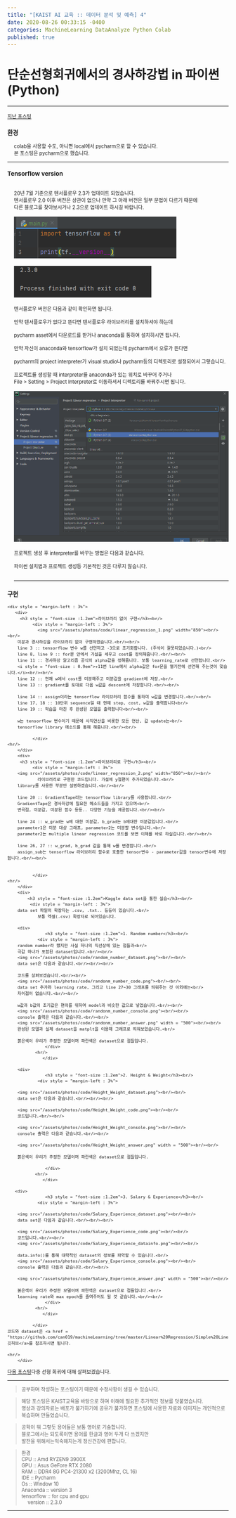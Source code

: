 ```yaml
---
title: "[KAIST AI 교육 :: 데이터 분석 및 예측] 4"
date: 2020-08-26 00:33:15 -0400
categories: MachineLearning DataAnalyze Python Colab
published: true
---
```

# 단순선형회귀에서의 경사하강법 in 파이썬(Python)

<hr/>
<div style = "font-size :0.8em">
  <a href = "https://can019.github.io/machinelearning/dataanalyze/MachineLearning-AI-3/">지난 포스팅</a><br/>
  <div>
    <h3 style = "font-size :1.2em"> 환경</h3>
    <div style = "margin-left : 3%">
     colab을 사용할 수도, 아니면 local에서 pycharm으로 할 수 있습니다.<br/>
     본 포스팅은 pycharm으로 했습니다.

  </div>
 <hr/>
<div>
    <h3 style = "font-size :1.2em"> Tensorflow version</h3><br/>
    <div style = "margin-left : 3%">
     20년 7월 기준으로 텐서플로우 2.3가 업데이트 되었습니다.<br/>
     텐서플로우 2.0 이후 버전은 상관이 없으나 만약 그 아래 버전은 일부 문법이 다르기 때문에<br/>
     다른 블로그를 찾아보시거나 2.3으로 업데이트 하시길 바랍니다.<br/><br/>
     <img src="/assets/photos/code/tensorflow_version_code.png"><br/><br/>
     <img src="/assets/photos/code/tensorflow_version_console.png"><br/><br/>
      텐서플로우 버전은 다음과 같이 확인하면 됩니다.<br/><br/>
      만약 텐서플로우가 없다고 뜬다면 텐서플로우 라이브러리를 설치하셔야 하는데<br/><br/>
      pycharm asset에서 다운로드를 받거나 anaconda를 통하여 설치하시면 됩니다.<br/><br/>
      만약 자신이 anaconda와 tensorflow가 설치 되었는데 pycharm에서 오류가 뜬다면<br/><br/>
      pycharm의 project interpreter가 visual studio나 pycharm등의 디렉토리로 설정되어서 그렇습니다.<br/><br/>
      프로젝트를 생성할 때 interpreter를 anaconda가 있는 위치로 바꾸어 주거나<br/>
      File > Setting > Project Interpreter로 이동하셔서 디렉토리를 바꿔주시면 됩니다.<br/><br/>
      <img src="/assets/photos/code/pycharm_interpreter_setting.png"><br/><br/>
      프로젝트 생성 후 interpreter를 바꾸는 방법은 다음과 같습니다.<br/><br/>
      파이썬 설치법과 프로젝트 생성등 기본적인 것은 다루지 않습니다.<br/><br/>
     <hr/>
  </div>
  <div>
    <h3 style = "font-size :1.2em">구현</h3>

    <div style = "margin-left : 3%">
       <div>
         <h3 style = "font-size :1.2em">라이브러리 없이 구현</h3><br/>
              <div style = "margin-left : 3%">
        		<img src="/assets/photos/code/linear_regression_1.png" width="850"><br/><br/>
		미분과 경사하강을 라이브러리 없이 구현하였습니다.<br/><br/>
		line 3 :: tensorflow 변수 w를 선언하고 -3으로 초기화합니다. (주석이 잘못되었습니다.)<br/>
		line 8, line 9 :: for문 안에서 가설을 세우고 cost를 정의해줍니다.<br/><br/>
		line 11 :: 경사하강 알고리즘 공식의 alpha값을 정해줍니다. 보통 learning_rate로 선언합니다.<br/>
		<i style = "font-size : 0.9em">+11번 line에서 alpha값은 for문을 열기전에 선언해 주는것이 맞습니다.</i><br/><br/>
		line 12 :: 현재 w에서 cost를 미분해주고 미분값을 gradient에 저장,<br/>
		line 13 :: gradient를 토대로 다음 w값을 descent에 저장합니다.<br/><br/>

		line 14 :: assign이라는 tensorflow 라이브러리 함수를 통하여 w값을 변경합니다.<br/><br/>
		line 17, 18 :: 10단위 sequence일 때 현재 step, cost, w값을 출력합니다<br/>
		line 19 :: 학습을 마친 후 완성된 모델을 출력합니다<br/><br/>

		w는 tensorflow 변수이기 때문에 사칙연산을 비롯한 모든 연산, 값 update는<br/>
		tensorflow library 메소드를 통해 해줍니다.<br/><br/>

              </div>
	<hr/>
        </div>
        <div>
         <h3 style = "font-size :1.2em">라이브러리로 구현</h3><br/>
              <div style = "margin-left : 3%">
		<img src="/assets/photos/code/linear_regression_2.png" width="850"><br/><br/>
        		라이브러리로 구현한 코드입니다. 가설에 y절편이 추가되었습니다.<br/>
		library를 사용한 부분만 설명하겠습니다.<br/><br/>

		line 20 :: GradientTape라는 tensorflow library를 사용합니다.<br/>
		GradientTape은 경사하강에 필요한 메소드들을 가지고 있으며<br/>
		변곡점, 미분값, 미분된 함수 등등.. 다양한 기능을 제공합니다.<br/><br/>

		line 24 :: w_grad는 w에 대한 미분값, b_grad는 b에대한 미분값입니다.<br/>
		parameter1은 미분 대상 그래프, parameter2는 미분할 변수입니다.<br/>
		parameter2는 multiple linear regression 코드를 보면 이해를 바로 하실겁니다.<br/><br/>

		line 26, 27 :: w_grad, b_grad 값을 통해 w를 변경합니다.<br/>
		assign_sub는 tensorflow 라이브러리 함수로 호출한 tensor변수 - parameter값을 tensor변수에 저장합니다.<br/><br/>


              </div>
	<hr/>
        </div>
        <div>
        	<h3 style = "font-size :1.2em">Kaggle data set을 통한 실습</h3><br/>
             <div style = "margin-left : 3%">
	    data set 파일의 확장자는 .csv, .txt.. 등등이 있습니다.<br/>
                보통 엑셀(.csv) 확장자로 되어있습니다. 

	    <div>
        	       <h3 style = "font-size :1.2em">1. Random number</h3><br/>
            	<div style = "margin-left : 3%">
		random number라 했지만 사실 하나의 직선상에 있는 점들과<br/>
		극값 하나가 포함된 dataset입니다.<br/><br/>
		<img src="/assets/photos/code/random_number_dataset.png"><br/><br/>
		data set은 다음과 같습니다.<br/><br/><br/>
		
		코드를 살펴보겠습니다.<br/><br/>
		<img src="/assets/photos/code/randonm_number_code.png"><br/><br/>
		data set 추가와 learning rate, 그리고 line 27~30 그래프를 띄워주는 것 이외에는<br/>
		차이점이 없습니다.<br/><br/>
		
		w값과 b값의 초기값은 편의를 위하여 model과 비슷한 값으로 넣었습니다.<br/><br/>
		<img src="/assets/photos/code/randonm_number_console.png"><br/><br/>
		console 출력은 다음과 같습니다.<br/><br/>
		<img src="/assets/photos/code/randonm_number_answer.png" width = "500"><br/><br/>
		완성된 모델과 실제 dataset을 matplt을 이용해 그래프로 띄워보았습니다.<br/>

		붉은색이 우리가 추정한 모델이며 파란색은 dataset으로 점들입니다.
          		   </div>
	           <hr/>
        	      </div>

	    <div>
        	       <h3 style = "font-size :1.2em">2. Height & Weight</h3><br/>
            	<div style = "margin-left : 3%">

		<img src="/assets/photos/code/Height_Weight_dataset.png"><br/><br/>
		data set은 다음과 같습니다.<br/><br/><br/>
		
		<img src="/assets/photos/code/Height_Weight_code.png"><br/><br/>
		코드입니다.<br/><br/>

		<img src="/assets/photos/code/Height_Weight_console.png"><br/><br/>
		console 출력은 다음과 같습니다.<br/><br/>

		<img src="/assets/photos/code/Height_Weight_answer.png" width = "500"><br/><br/>
		
		붉은색이 우리가 추정한 모델이며 파란색은 dataset으로 점들입니다.

          		   </div>
	           <hr/>
        	      </div>

	   <div>
        	       <h3 style = "font-size :1.2em">3. Salary & Experience</h3><br/>
            	<div style = "margin-left : 3%">
			
		<img src="/assets/photos/code/Salary_Experience_dataset.png"><br/><br/>
		data set은 다음과 같습니다.<br/><br/><br/>
		
		<img src="/assets/photos/code/Salary_Experience_code.png"><br/><br/>
		코드입니다.<br/><br/>
		<img src="/assets/photos/code/Salary_Experience_datainfo.png"><br/><br/>

		data.info()를 통해 대략적인 dataset의 정보를 파악할 수 있습니다.<br/>
		<img src="/assets/photos/code/Salary_Experience_console.png"><br/><br/>
		console 출력은 다음과 같습니다.<br/><br/>
		
		<img src="/assets/photos/code/Salary_Experience_answer.png" width = "500"><br/><br/>
		
		붉은색이 우리가 추정한 모델이며 파란색은 dataset으로 점들입니다.<br/>
		learning rate와 max epoch를 줄여주어도 될 것 같습니다.<br/><br/>
          		   </div>
	           <hr/>
        	      </div>

              </div>
	코드와 dataset은 <a href = "https://github.com/can019/machineLearning/tree/master/Linear%20Regression/Simple%20Linear%20regression">깃허브</a>를 참조하시면 됩니다.
	
	<hr/>
        </div>
  </div>
  </div>
<a href = "https://can019.github.io/machinelearning/dataanalyze/python/colab/MachineLearning-AI-5/">다음 포스팅</a>다중 선형 회귀에 대해 살펴보겠습니다.<hr/>
<div  "font-size :0.8em">
<blockquote> 공부하며 작성하는 포스팅이기 때문에 수정사항이 생길 수 있습니다. </blockquote>
  <blockquote>해당 포스팅은 KAIST교육을 바탕으로 하며 이해에 필요한 추가적인 정보를 덧붙였습니다.<br/>
  영상과 강의자료는 배포가 불가하기에 공유가 불가하면 포스팅에 사용한 자료와 이미지는 개인적으로 복습하며 만들었습니다. </blockquote>
  <blockquote> 공학이 뭐 그렇듯 용어들은 보통 영어로 기술합니다.<br/>
    블로그에서는 되도록이면 용어를 한글과 영어 두개 다 쓰겠지만<br/>
    발전을 위해서는익숙해지는게 정신건강에 편합니다.
  </blockquote>
  <blockquote>
    환경<br/>
    CPU :: Amd RYZEN9 3900X<br/>
    GPU :: Asus GeFore RTX 2080<br/>
    RAM :: DDR4 8G PC4-21300 x2 (3200Mhz, CL 16)<br/>
    IDE :: Pycharm<br/>
    Os :: Window 10<br/>
    Anaconda :: version 3<br/>
    tensorflow :: for cpu and gpu<br/>
    <div style = "margin-left : 3%">
       version :: 2.3.0<br/>
    </div>
  </blockquote>
</div>
  <hr/>
</div>
